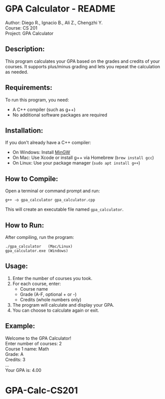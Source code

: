 GPA Calculator - README
========================

Author: Diego R., Ignacio B., Ali Z., Chengzhi Y.  
Course: CS 201  
Project: GPA Calculator

Description:
------------
This program calculates your GPA based on the grades and credits of your courses. It supports plus/minus grading and lets you repeat the calculation as needed.

Requirements:
-------------
To run this program, you need:
- A C++ compiler (such as g++)
- No additional software packages are required

Installation:
-------------
If you don't already have a C++ compiler:
- On Windows: Install [MinGW](https://www.mingw-w64.org/)
- On Mac: Use Xcode or install g++ via Homebrew (`brew install gcc`)
- On Linux: Use your package manager (`sudo apt install g++`)

How to Compile:
---------------
Open a terminal or command prompt and run:

    g++ -o gpa_calculator gpa_calculator.cpp

This will create an executable file named `gpa_calculator`.

How to Run:
-----------
After compiling, run the program:

    ./gpa_calculator   (Mac/Linux)
    gpa_calculator.exe (Windows)

Usage:
------
1. Enter the number of courses you took.
2. For each course, enter:
   - Course name
   - Grade (A-F, optional + or -)
   - Credits (whole numbers only)
3. The program will calculate and display your GPA.
4. You can choose to calculate again or exit.

Example:
--------
Welcome to the GPA Calculator!  
Enter number of courses: 2  
Course 1 name: Math  
Grade: A  
Credits: 3  
...  
Your GPA is: 4.00

# GPA-Calc-CS201
